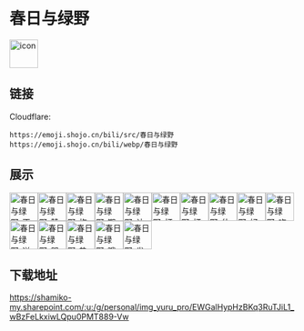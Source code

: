 # 春日与绿野
<img src="https://emoji.shojo.cn/bili/src/春日与绿野/icon.png" width="50" height="50" alt="icon">

## 链接
Cloudflare:
```
https://emoji.shojo.cn/bili/src/春日与绿野
https://emoji.shojo.cn/bili/webp/春日与绿野
```
## 展示
<img src="https://emoji.shojo.cn/bili/src/春日与绿野/春日与绿野-不可思议.png" width="50" height="50" alt="春日与绿野-不可思议"><img src="https://emoji.shojo.cn/bili/src/春日与绿野/春日与绿野-赞.png" width="50" height="50" alt="春日与绿野-赞"><img src="https://emoji.shojo.cn/bili/src/春日与绿野/春日与绿野-抱抱.png" width="50" height="50" alt="春日与绿野-抱抱"><img src="https://emoji.shojo.cn/bili/src/春日与绿野/春日与绿野-期待.png" width="50" height="50" alt="春日与绿野-期待"><img src="https://emoji.shojo.cn/bili/src/春日与绿野/春日与绿野-认真脸.png" width="50" height="50" alt="春日与绿野-认真脸"><img src="https://emoji.shojo.cn/bili/src/春日与绿野/春日与绿野-打call.png" width="50" height="50" alt="春日与绿野-打call"><img src="https://emoji.shojo.cn/bili/src/春日与绿野/春日与绿野-打扰了.png" width="50" height="50" alt="春日与绿野-打扰了"><img src="https://emoji.shojo.cn/bili/src/春日与绿野/春日与绿野-什么.png" width="50" height="50" alt="春日与绿野-什么"><img src="https://emoji.shojo.cn/bili/src/春日与绿野/春日与绿野-好喜欢.png" width="50" height="50" alt="春日与绿野-好喜欢"><img src="https://emoji.shojo.cn/bili/src/春日与绿野/春日与绿野-吃瓜.png" width="50" height="50" alt="春日与绿野-吃瓜"><img src="https://emoji.shojo.cn/bili/src/春日与绿野/春日与绿野-送你心.png" width="50" height="50" alt="春日与绿野-送你心"><img src="https://emoji.shojo.cn/bili/src/春日与绿野/春日与绿野-哭泣.png" width="50" height="50" alt="春日与绿野-哭泣"><img src="https://emoji.shojo.cn/bili/src/春日与绿野/春日与绿野-热化了.png" width="50" height="50" alt="春日与绿野-热化了"><img src="https://emoji.shojo.cn/bili/src/春日与绿野/春日与绿野-哦哟.png" width="50" height="50" alt="春日与绿野-哦哟"><img src="https://emoji.shojo.cn/bili/src/春日与绿野/春日与绿野-发威.png" width="50" height="50" alt="春日与绿野-发威">

## 下载地址

https://shamiko-my.sharepoint.com/:u:/g/personal/img_yuru_pro/EWGalHypHzBKq3RuTJiL1_wBzFeLkxiwLQpu0PMT889-Vw